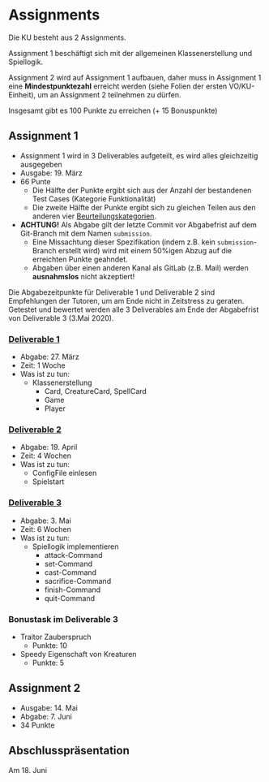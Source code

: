 # Assignments

Die KU besteht aus 2 Assignments.

Assignment 1 beschäftigt sich mit der allgemeinen Klassenerstellung und Spiellogik.

Assignment 2 wird auf Assignment 1 aufbauen, daher muss in Assignment 1 eine **Mindestpunktezahl** erreicht werden (siehe Folien der ersten VO/KU-Einheit), um an Assignment 2 teilnehmen zu dürfen.

Insgesamt gibt es 100 Punkte zu erreichen (+ 15 Bonuspunkte)

## Assignment 1

- Assignment 1 wird in 3 Deliverables aufgeteilt, es wird alles gleichzeitig ausgegeben
- Ausgabe: 19. März
- 66 Punte
  - Die Hälfte der Punkte ergibt sich aus der Anzahl der bestandenen Test Cases (Kategorie Funktionalität)
  - Die zweite Hälfte der Punkte ergibt sich zu gleichen Teilen aus den anderen vier [Beurteilungskategorien](https://tc.tugraz.at/main/mod/page/view.php?id=82566).
- **ACHTUNG!** Als Abgabe gilt der letzte Commit vor Abgabefrist auf dem Git-Branch mit dem Namen `submission`.
  - Eine Missachtung dieser Spezifikation (indem z.B. kein `submission`-Branch erstellt wird) wird mit einem 50%igen Abzug auf die erreichten Punkte geahndet.
  - Abgaben über einen anderen Kanal als GitLab (z.B. Mail) werden **ausnahmslos** nicht akzeptiert!



Die Abgabezeitpunkte für Deliverable 1 und Deliverable 2 sind Empfehlungen der Tutoren, um am Ende nicht in Zeitstress zu geraten. Getestet und bewertet werden alle 3 Deliverables am Ende der Abgabefrist von Deliverable 3 (3.Mai 2020).



### [Deliverable 1](Ass1_D1.md)

- Abgabe: 27. März
- Zeit: 1 Woche
- Was ist zu tun:
  - Klassenerstellung
    - Card, CreatureCard, SpellCard
    - Game
    - Player



### [Deliverable 2](Ass1_D2.md)

- Abgabe: 19. April
- Zeit: 4 Wochen
- Was ist zu tun:
  - ConfigFile einlesen
  - Spielstart



### [Deliverable 3](Ass1_D3.md)

- Abgabe: 3. Mai
- Zeit: 6 Wochen
- Was ist zu tun:
  - Spiellogik implementieren
    - attack-Command
    - set-Command
    - cast-Command
    - sacrifice-Command
    - finish-Command
    - quit-Command



### Bonustask im Deliverable 3

- Traitor Zauberspruch
  - Punkte: 10
- Speedy Eigenschaft von Kreaturen
  - Punkte: 5



## Assignment 2

- Ausgabe: 14. Mai
- Abgabe: 7. Juni
- 34 Punkte





## Abschlusspräsentation

Am 18. Juni



